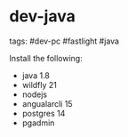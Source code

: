 # dev-java

tags: #dev-pc #fastlight #java

Install the following:

- java 1.8
- wildfly 21
- nodejs
- angualarcli 15
- postgres 14
- pgadmin
